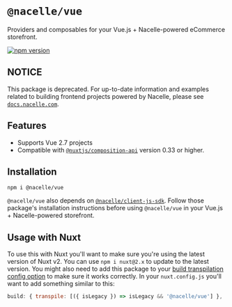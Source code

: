 # `@nacelle/vue`

Providers and composables for your Vue.js + Nacelle-powered eCommerce storefront.

[![npm version](https://img.shields.io/npm/v/@nacelle/vue?style=for-the-badge)](https://npmjs.org/package/@nacelle/vue)

## NOTICE

This package is deprecated. For up-to-date information and examples related to building frontend projects powered by Nacelle, please see [`docs.nacelle.com`](https://docs.nacelle.com/docs/heads).

## Features

- Supports Vue 2.7 projects
- Compatible with [`@nuxtjs/composition-api`](https://composition-api.nuxtjs.org/) version 0.33 or higher.

## Installation

```
npm i @nacelle/vue
```

`@nacelle/vue` also depends on [`@nacelle/client-js-sdk`](https://www.npmjs.com/package/@nacelle/client-js-sdk). Follow those package's installation instructions before using `@nacelle/vue` in your Vue.js + Nacelle-powered storefront.

## Usage with Nuxt

To use this with Nuxt you'll want to make sure you're using the latest version of Nuxt v2. You can use `npm i nuxt@2.x` to update to the latest version. You might also need to add this package to your [build transpilation config option](https://nuxtjs.org/docs/configuration-glossary/configuration-build#transpile) to make sure it works correctly. In your `nuxt.config.js` you'll want to add something similar to this:

```js
build: { transpile: [({ isLegacy }) => isLegacy && '@nacelle/vue'] },
```
